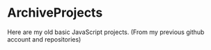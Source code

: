 # ArchiveProjects

Here are my old basic JavaScript projects.
(From my previous github account and repositories)